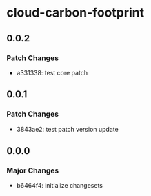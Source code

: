 # cloud-carbon-footprint

## 0.0.2

### Patch Changes

- a331338: test core patch

## 0.0.1

### Patch Changes

- 3843ae2: test patch version update

## 0.0.0

### Major Changes

- b6464f4: initialize changesets
